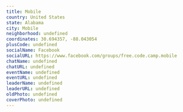 ```yaml
---
title: Mobile
country: United States
state: Alabama
city: Mobile
neighborhood: undefined
coordinates: 30.694357, -88.043054
plusCode: undefined
socialName: Facebook
socialURL: https://www.facebook.com/groups/free.code.camp.mobile
chatName: undefined
chatURL: undefined
eventName: undefined
eventURL: undefined
leaderName: undefined
leaderURL: undefined
oldPhoto: undefined
coverPhoto: undefined
---
```

